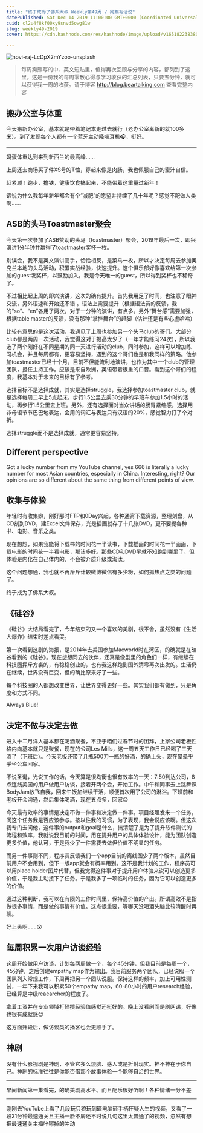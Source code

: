 ```yaml
---
title: "终于成为了佛系大叔 Weekly第49周 / 狗熊有话说"
datePublished: Sat Dec 14 2019 11:00:00 GMT+0000 (Coordinated Universal Time)
cuid: cl2u4f8kf00xy9snvd5owg81w
slug: weekly49-2019
cover: https://cdn.hashnode.com/res/hashnode/image/upload/v1651822383804/pqEkGRcC0.jpg

---
```


![novi-raj-LcDpX2mYzoo-unsplash](https://i.imgur.com/CQ5xexC.jpg)


> 每周狗熊写的中、英文短贴里，值得再次回顾与分享的内容，都列到了这里。这是一份我的每周零散心得与学习收获的汇总列表，只要五分钟，就可以获得我一周的收获。请于博客 http://blog.beartalking.com 查看完整内容

## 搬办公室与体重

今天搬新办公室，基本就是带着笔记本走过去就行（老办公室离新的就100多米）。到了发现每个人都有一个蓝牙主动降噪耳机🎧，挺好。

***

妈蛋体重达到来到新西兰的最高峰……

上周还去商场买了件XS号的T恤，穿起来像是肉肠，我也佩服自己的蜜汁自信。

赶紧减！跑步，撸铁，健康饮食搞起来，不能带着这重量过新年！

话说为什么我每年新年都会有个“减肥”的愿望并持续了几十年呢？感觉不配做人类啊……

## ASB的头马Toastmaster聚会

今天第一次参加了ASB赞助的头马（toastmaster）聚会，2019年最后一次，即兴演讲1分半钟并赢得了toastmaster奖杯一枚。

别误会，我不是英文演讲高手，恰恰相反，是菜鸟一枚，所以才决定每周去参加奥克兰本地的头马活动，积累实战经验，快速提升。这个俱乐部好像喜欢给第一次参加的guest发奖杯，以鼓励加入，我是今天唯一的guest，所以得到奖杯也不稀奇了。

不过相比起上周的即兴演讲，这次的确有提升。首先我用足了时间，也注意了眼神交流，另外语速和开始还不错 。语法上需要提升（根据语法员的反馈，我的“so”、“en”各用了两次，对于一分钟的演讲，有点多。另外“舞台感”需要加强，根据table master的反馈，没有那种“掌控舞台”的赶脚（估计还是有些心虚哈哈）

比较有意思的是这次活动，我遇见了上周也参加另一个头马club的哥们。大部分club都是两周一次活动，我觉得这对于提高太少了（一年才能练习24次），所以我选了两个刚好在不同星期的同一天进行活动的club，同时参加，这样可以增加练习机会，并且每周都有，更容易坚持，遇到的这个哥们也是和我同样的策略。他参加toastmaster已经十个月，目前不但能流利地演讲，也作为其中一个club的管理团队，担任主持工作。应该是来自欧洲，英语带着很重的口音。看到这个哥们的程度，我基本对于未来的目标有了参考。

选择目标不是选择成就，其实是选择struggle，我选择参加toastmaster club，就是选择每周二早上5点起床，步行1.5公里去乘30分钟的早班车参加1.5小时的活动，再步行1.5公里去上班。另外，还有选择面对当众讲话的肠胃紧缩感，选择用非母语节节巴巴地表达，会用的词汇与表达只有汉语的20%，感觉智力打了个对折。

选择struggle而不是选择成就，通常更容易坚持。

## Different perspective

Got a lucky number from my YouTube channel, yes 666 is literally a lucky number for most Asian countries, especially in China. Interesting, right? Our opinions are so different about the same thing from different points of view. 

## 收集与体验

年轻时有收集癖，刚好那时FTP和0Day兴起，各种通宵下载资源，整理刻盘，从CD刻到DVD，建Excel文件保存，光是插画就存了十几张DVD，更不要提各种书、电影、音乐之类。

现在想想，如果我能将下载书的时间花一半读书，下载插画的时间花一半画画，下载电影的时间花一半看电影，那该多好。那些CD和DVD早就不知跑到哪里了，但体验是内化在自己体内的，不会被介质升级或淘汰。

这个问题想通，我也就不再斤斤计较微博微信有多少粉，如何抓热点之类的问题了。

终于成为了佛系大叔。

## 《硅谷》

《硅谷》大结局看完了，今年结束的又一个喜欢的美剧，很不舍，虽然没有《生活大爆炸》结束时差点看哭。

第一次看到这剧的海报，是2014年去美国参加Macworld时在湾区，的确就是在硅谷看到的《硅谷》。现在想想同去的伙伴，还真是像剧里的角色们一样，有继续在科技圈挥斥方裘的，有稳稳创业的，也有我这样跑到国外清零再次出发的。生活仍在继续，世界没有巨变，但的确比原来好了一些。

每个科技圈的人都想改变世界，让世界变得更好一些。其实我们都有做到，只是角度和方式不同。

Always Blue!

## 决定不做与决定去做

进入十二月洋人基本都在喝酒聚餐，不亚于咱们过春节时的团拜，上家公司老板性格内向基本就只是聚餐，现在的公司Les Mills，这一周五天工作日已经喝了三天酒了（下班后）。今天老板还带了几瓶500刀一瓶的好酒，的确上头，现在晕晕乎乎坐公车回家。

不说圣诞，光说工作的话，今天算是很均衡也很有效率的一天：7:50到达公司，8点连线美国的用户做用户访谈，接着开两个会，开始工作。中午和同事去上跳舞课BodyJam放飞自我，回来午饭加继续干活，顺便首次用了公司的淋浴。下班前和老板开会沟通，然后集体喝酒，现在五点多，回家😊

今天最有效率的事情是决定不做一件事和决定做一件事。项目经理发来一个任务，问这个任务我是否应该参与。按以往我的习惯，为了表现，我会说应该啊。但这次我专门去问他，这件事的output和goal是什么，搞清楚了是为了提升软件测试的流程和效率，我就说我目前的时间，用在提升用户的具体体验设计，能为团队创造更多价值，他认可，于是我少了一件需要去做但价值不明显的任务。

而另一件事则不同，程序员反馈我们一个app目前的离线图少了两个版本，虽然目前用户不会用到，但下一版app就会有概率用到。这不是我计划的工作，程序员可以用place holder图片代替，但我觉得这件事对于提升用户体验来说可以创造更多价值，于是我主动接下了任务。于是我多了一项临时的任务，因为它可以创造更多的价值。

通过这种判断，我可以在有限的工作时间里，保持高价值的产出。所谓高效不是指做很多事情，而是做的事情有价值。这点很重要，等哪天没喝酒头脑比较清醒时再聊。

好上头啊……😵

## 每周积累一次用户访谈经验

这周开始做用户访谈，计划每两周做一个，每个45分钟，但我目前是每周一个，45分钟，之后创建empathy map作为输出。我目前服务两个团队，已经说服一个团队列入常规工作，下周再把另一个团队说服。保持这样的频率，加上可用性测试，一年下来我可以积累50个empathy map，60-80小时的用户research经验，已经算是中级reaearcher的程度了。

拿着工资并在专业领域打怪攒经验值感觉还挺好的。晚上没看剧而是刷网课，好像也很有成就感😊

这方面升段后，做访谈类的播客也会更顺手了。

## 神剧

没有什么影视剧是神剧，不管它多么烧脑、感人或是折射现实。神不神在于你自己。神剧的标准往往是你能否借那个故事体验一个能够自洽的世界。

***

早间新闻第一集看完，的确美剧高水平。而且配乐很好听啊！各种情绪一分不差

***

刚刚去YouTube上看了几段玩只狼玩到砸电脑砸手柄怀疑人生的视频，又看了一段21分钟最速通关且主播一脸不屑还不时说几句这里太普通了的视频，忽然有想把最速通关主播咔嚓掉的冲动